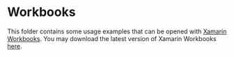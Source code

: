 # Workbooks

This folder contains some usage examples that can be opened with [Xamarin Workbooks](https://github.com/Microsoft/workbooks). You may download the latest version of Xamarin Workbooks [here](https://github.com/Microsoft/workbooks/releases).